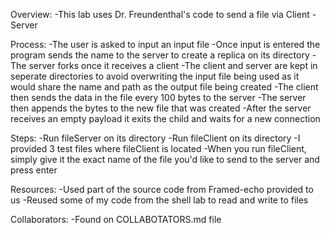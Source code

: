 Overview:
    -This lab uses Dr. Freundenthal's code to send a file via Client - Server 

Process:
    -The user is asked to input an input file
    -Once input is entered the program sends the name to the server to create a replica on its directory
    -The server forks once it receives a client
    -The client and server are kept in seperate directories to avoid overwriting the input file being used
        as it would share the name and path as the output file being created
    -The client then sends the data in the file every 100 bytes to the server
    -The server then appends the bytes to the new file that was created
    -After the server receives an empty payload it exits the child and waits for a new connection

Steps:
    -Run fileServer on its directory
    -Run fileClient on its directory
    -I provided 3 test files where fileClient is located
    -When you run fileClient, simply give it the exact name of the file you'd like to send to the server and press enter

Resources:
    -Used part of the source code from Framed-echo provided to us
    -Reused some of my code from the shell lab to read and write to files
    
Collaborators:
    -Found on COLLABOTATORS.md file
